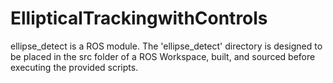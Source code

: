 # EllipticalTrackingwithControls

ellipse_detect is a ROS module. The 'ellipse_detect' directory is designed to be placed in the src folder of a ROS Workspace, built, and sourced before executing the provided scripts.